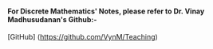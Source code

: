 #### For Discrete Mathematics' Notes, please refer to Dr. Vinay Madhusudanan's Github:-
[GitHub] (https://github.com/VynM/Teaching)
